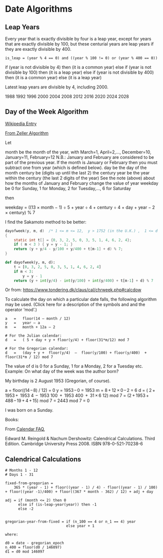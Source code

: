 # Date Algorithms

## Leap Years

Every year that is exactly divisible by four is a leap year,
except for years that are exactly divisible by 100,
but these centurial years are leap years if they are exactly divisible by 400.

```
is_leap = (year % 4 == 0) and ((year % 100 != 0) or (year % 400 == 0))
```

if (year is not divisible by 4) then (it is a common year)
else if (year is not divisible by 100) then (it is a leap year)
else if (year is not divisible by 400) then (it is a common year)
else (it is a leap year)

Latest leap years are divisible by 4, including 2000.

1988
1992
1996
2000
2004
2008
2012
2016
2020
2024
2028

## Day of the Week Algorithm

[Wikipedia Entry](https://en.wikipedia.org/wiki/Determination_of_the_day_of_the_week#cite_note-20)

[From Zeller Algorithm](https://web.cs.dal.ca/~jamie/CS3172/Course/assig/zeller.html)

Let

month be
    the month of the year, with March=1, April=2,…, December=10, January=11, February=12
    N.B.: January and February are considered to be part of the previous year.  If the month is January or February then you must subtract one from year (which is defined below).
day be
    the day of the month
century be (digits up until the last 2)
    the century
year be
    the year within the century (the last 2 digits of the year)
    See the note (above) about how the months of January and February change the value of year
weekday be
    0 for Sunday, 1 for Monday, 2 for Tuesday,…, 6 for Saturday

then

weekday = ((13 × month − 1) ÷ 5 +
            year ÷ 4 +
            century ÷ 4 +
            day +
            year −
            2 × century) % 7

I find the Sakamoto method to be better:

```c
dayofweek(y, m, d)	/* 1 <= m <= 12,  y > 1752 (in the U.K.) ,  1 <= d <= 31 */
{
    static int t[] = {0, 3, 2, 5, 0, 3, 5, 1, 4, 6, 2, 4};
    if ( m < 3 ) { y = y - 1; }
    return (y + y/4 - y/100 + y/400 + t[m-1] + d) % 7;
}
```

```python
def dayofweek(y, m, d):
    t = [0, 3, 2, 5, 0, 3, 5, 1, 4, 6, 2, 4]
    if m < 3:
        y = y - 1
    return (y + int(y/4) - int(y/100) + int(y/400) + t[m-1] + d) % 7
```

Or from: <https://www.tondering.dk/claus/cal/chrweek.php#calcdow>

To calculate the day on which a particular date falls, the following algorithm may be used. (Click here for a description of the symbols   and   and the operator ‘mod’.)

```
a	=	floor(14 – month / 12)
y	=	year – a
m	=	month + 12a – 2

# For the Julian calendar:
d	=	( 5 + day + y + floor(y/4) + floor(31*m/12) mod 7

# For the Gregorian calendar:
d	=	(day + y +  floor(y/4)  –  floor(y/100) + floor(y/400)  +  floor(31*m / 12) mod 7

```
The value of d is 0 for a Sunday, 1 for a Monday, 2 for a Tuesday etc.
Example: On what day of the week was the author born?

My birthday is 2 August 1953 (Gregorian, of course).

a	= floor((14 – 8) / 12) = 0
y	=	1953 – 0 = 1953
m	=	8 + 12 × 0 – 2 = 6
d	=	( 2 + 1953 +  1953 4  –  1953 100  +  1953 400  +  31 × 6 12) mod 7
  =	(2 + 1953 + 488 – 19 + 4 + 15) mod 7
  =	2443 mod 7
  =	0

I was born on a Sunday.


Books:

From [Calendar FAQ](https://www.tondering.dk/claus/cal/faqfaq.php),

Edward M. Reingold & Nachum Dershowitz: Calendrical Calculations. Third Edition. Cambridge University Press 2008. ISBN 978-0-521-70238-6


## Calendrical Calculations

```
# Months 1 - 12
# Days 1 - 31

fixed-from-gregorian =
    365 * (year - 1) + floor((year - 1) / 4) - floor((year - 1) / 100) + floor((year -1)/400) + floor((367 * month - 362) / 12) + adj + day

adj = if (month <= 2) then 0
      else if (is-leap-year(year)) then -1
      else -2


gregorian-year-from-fixed = if (n_100 == 4 or n_1 == 4) year
                            else year + 1

where:

d0 = date - gregorian_epoch
n_400 = floor(d0 / 146097)
d1 = d0 mod 146097



```
